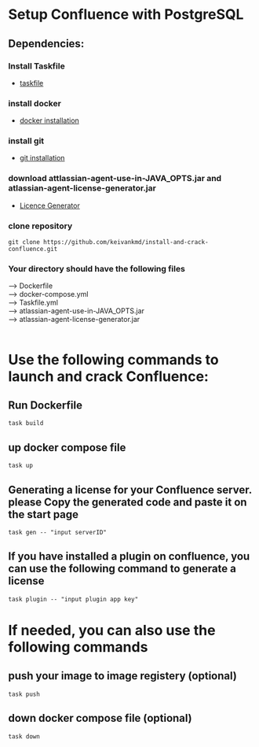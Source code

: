 # Setup Confluence with PostgreSQL

## Dependencies:

### Install Taskfile
* [taskfile](https://taskfile.dev/installation/)

### install docker
* [docker installation](https://docs.docker.com/get-docker/)

### install git
* [git installation](https://git-scm.com/book/en/v2/Getting-Started-Installing-Git)

### download **attlassian-agent-use-in-JAVA_OPTS.jar** and **atlassian-agent-license-generator.jar**
* [Licence Generator](https://drive.google.com/drive/folders/1QJzVjndzT0kQJkY74M2Oo0cRPGNb38TE?usp=sharing)

### clone repository
    git clone https://github.com/keivankmd/install-and-crack-confluence.git

### Your directory should have the following files
--> Dockerfile
<br/>
--> docker-compose.yml
<br/>
--> Taskfile.yml
<br/>
--> atlassian-agent-use-in-JAVA_OPTS.jar
<br/>
--> atlassian-agent-license-generator.jar
<br/><br/>

# Use the following commands to launch and crack Confluence:

## Run Dockerfile
    task build

## up docker compose file 
    task up

## Generating a license for your Confluence server. please Copy the generated code and paste it on the start page
    task gen -- "input serverID"

## If you have installed a plugin on confluence, you can use the following command to generate a license
    task plugin -- "input plugin app key"

# If needed, you can also use the following commands

## push your image to image registery (optional)
    task push

## down docker compose file (optional)
    task down
